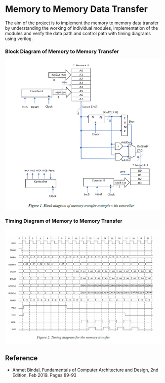 # Memory to Memory Data Transfer

The aim of the project is to implement the memory to memory data transfer by understanding the working of individual modules, implementation of the modules and verify the data path and control path with timing diagrams using verilog.


### Block Diagram of Memory to Memory Transfer
<p align="center">
  <img src="https://github.com/chaitanyakasaraneni/memorytomemorytransfer/blob/master/mem2mem.PNG">
</p>

### Timing Diagram of Memory to Memory Transfer
<p align="center">
  <img src="https://github.com/chaitanyakasaraneni/memorytomemorytransfer/blob/master/timing.PNG">
</p>

## Reference
- Ahmet Bindal, Fundamentals of Computer Architecture and Design, 2nd Edition, Feb 2019. Pages 89-93
